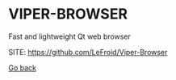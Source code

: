 # VIPER-BROWSER
 
 Fast and lightweight Qt web browser
 
 SITE: https://github.com/LeFroid/Viper-Browser

 [Go back](https://portable-linux-apps.github.io/apps.html)
